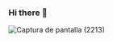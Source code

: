 ### Hi there 👋

![Captura de pantalla (2213)](https://github.com/ajimenezDS/ajimenezDS/assets/116829203/4926b3fa-ca76-45b5-b8db-9f7d93e0f667)
<!--
**ajimenezDS/ajimenezDS** is a ✨ _special_ ✨ repository because its `README.md` (this file) appears on your GitHub profile.

Here are some ideas to get you started:

- 🔭 I’m currently working on ...
- 🌱 I’m currently learning ...
- 👯 I’m looking to collaborate on ...
- 🤔 I’m looking for help with ...
- 💬 Ask me about ...
- 📫 How to reach me: ...
- 😄 Pronouns: ...
- ⚡ Fun fact: ...
-->
